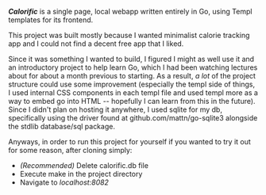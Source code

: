 ***Calorific*** is a single page, local webapp written entirely in Go, using Templ templates for its frontend. 

This project was built mostly because I wanted minimalist calorie tracking app and I could not find a decent free app that I liked.

Since it was something I wanted to build, I figured I might as well use it and an introductory project to help learn Go, which I had been watching lectures about for about a month previous to starting. As a result, *a lot* of the project structure could use some improvement (especially the templ side of things, I used internal CSS components in each templ file and used templ more as a way to embed go into HTML -- hopefully I can learn from this in the future). Since I didn't plan on hosting it anywhere, I used sqlite for my db, specifically using the driver found at github.com/mattn/go-sqlite3 alongside the stdlib database/sql package.


Anyways, in order to run this project for yourself if you wanted to try it out for some reason, after cloning simply:
* *(Recommended)* Delete calorific.db file 
* Execute make in the project directory
* Navigate to *localhost:8082*

